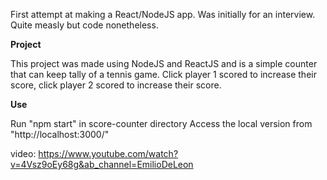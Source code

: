 First attempt at making a React/NodeJS app. Was initially for an interview. Quite measly but code nonetheless.

**Project**

 This project was made using NodeJS and ReactJS and is a simple counter that
 can keep tally of a tennis game. Click player 1 scored to increase their
 score, click player 2 scored to increase their score.

**Use**

Run "npm start" in score-counter directory
Access the local version from "http://localhost:3000/" 

video: https://www.youtube.com/watch?v=4Vsz9oEy68g&ab_channel=EmilioDeLeon
